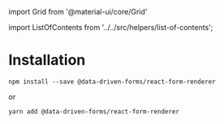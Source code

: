 import Grid from '@material-ui/core/Grid'

import ListOfContents from '../../src/helpers/list-of-contents';

<Grid container item>
<Grid item xs={12} md={10}>

# Installation

```console
npm install --save @data-driven-forms/react-form-renderer
```
or
```console
yarn add @data-driven-forms/react-form-renderer
```

</Grid>
<Grid item xs={false} md={2}>
  <ListOfContents file="renderer/installation" />
</Grid>
</Grid>
